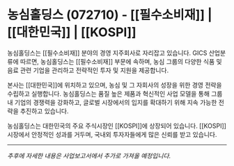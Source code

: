 # 농심홀딩스 (072710) - [[필수소비재]] | [[대한민국]] | [[KOSPI]]

농심홀딩스는 [[필수소비재]] 분야의 경영 지주회사로 자리잡고 있습니다. GICS 산업분류에 따르면, 농심홀딩스는 [[필수소비재]] 부문에 속하며, 농심 그룹의 다양한 식품 및 음료 관련 기업을 관리하고 전략적인 투자 및 지원을 제공합니다.

본사는 [[대한민국]]에 위치하고 있으며, 농심 및 그 자회사의 성장을 위한 경영 전략을 수립하고 실행합니다. 농심홀딩스는 품질 높은 제품과 혁신적인 사업 모델을 통해 그룹 내 기업의 경쟁력을 강화하고, 글로벌 시장에서의 입지를 확대하기 위해 지속 가능한 전략을 추진하고 있습니다.

농심홀딩스는 대한민국의 주요 주식시장인 [[KOSPI]]에 상장되어 있습니다. [[KOSPI]] 시장에서 안정적인 성과를 거두며, 국내외 투자자들에게 많은 신뢰를 받고 있습니다.

---

_추후에 자세한 내용은 사업보고서에서 추가로 가져올 예정입니다._
